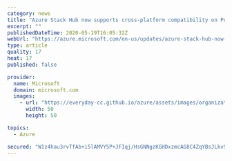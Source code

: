 ```yaml
---
category: news
title: "Azure Stack Hub now supports cross-platform compatibility on PowerShell"
excerpt: ""
publishedDateTime: 2020-05-19T16:05:32Z
webUrl: "https://azure.microsoft.com/en-us/updates/azure-stack-hub-now-supports-crossplatform-compatibility-on-powershell/"
type: article
quality: 17
heat: 17
published: false

provider:
  name: Microsoft
  domain: microsoft.com
  images:
    - url: "https://everyday-cc.github.io/azure/assets/images/organizations/microsoft.com-50x50.jpg"
      width: 50
      height: 50

topics:
  - Azure

secured: "W1z4hau3rvTfAb+i5lAMVY5P+JFIqj/HsGNNgzKGHDxzmcAG8C4ZqYBsJLkv9ehZ7bu1DtC5pOoWojnkdS36GGqtk0FKxv2NvQ9Jb58WI47O1KburPh3hHlX8aWo3LNNH6sQdHZ2bjpHEqeKeR2MWQt54Q3HWmXr4hXvLPPMCz4w4jZNxj6+PpMxxbaYncVSZOsWzb23ZX/YGcWYM5xtMdAyZ0vHtmaqcSYxdBSNB3HjVpmfEet/Jnzkl37EKOu0bm+PXxAkhMiiovdddLn7EP9shVUD0gWQV5hHztVVkeQiz9GS50mx7eQHzCE1s29jTlX/cxs6Y8q9Nv2F5yoScg==;QdJL5nnMkRWvL8grRfVe6w=="
---
```


